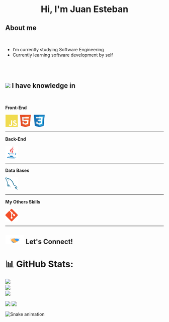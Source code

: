 <h1 align="center"><b>Hi, I'm Juan Esteban </b></h1>


	
##  **About me**



<br>

- I’m currently studying Software Engineering
- Currently learning software development by self

<br>


<br>

## <img src="https://media2.giphy.com/media/QssGEmpkyEOhBCb7e1/giphy.gif?cid=ecf05e47a0n3gi1bfqntqmob8g9aid1oyj2wr3ds3mg700bl&rid=giphy.gif" width ="25"><b>  I have knowledge in</b>
<br>

<div style="display: inline_block">
  <p><b>Front-End</b></p>
  <img align="center" alt="Rafa-Js" height="40" width="40" src="https://raw.githubusercontent.com/devicons/devicon/master/icons/javascript/javascript-plain.svg">
  <img align="center" alt="Rafa-HTML" height="40" width="40" src="https://raw.githubusercontent.com/devicons/devicon/master/icons/html5/html5-original.svg">
  <img align="center" alt="Rafa-CSS" height="40" width="40" src="https://raw.githubusercontent.com/devicons/devicon/master/icons/css3/css3-original.svg">
  
  
  <hr>
  <p> <b>Back-End</b></p>
  <img align="center" alt="Rafa-Java" height="40" width="40" src="https://raw.githubusercontent.com/devicons/devicon/master/icons/java/java-original.svg">
  
  <hr>
  <p> <b>Data Bases</b></p>
  <img align="center" alt="Rafa-Mysql" height="40" width="40" src="https://raw.githubusercontent.com/devicons/devicon/master/icons/mysql/mysql-original.svg">
  
  <hr>
  <p> <b>My Others Skills</b></p>
  <img align="center" alt="Rafa-Git" height="40" width="40" src="https://raw.githubusercontent.com/devicons/devicon/master/icons/git/git-original.svg">
   


</div>

<hr>

## <img src="https://github.com/0xAbdulKhalid/0xAbdulKhalid/raw/main/assets/mdImages/handshake.gif" width ="60"><b> Let's Connect!</b>



# 📊 GitHub Stats:
![](https://github-readme-stats.vercel.app/api?username=juanessaavedra&theme=react&hide_border=false&include_all_commits=false&count_private=false)<br/>
![](https://github-readme-streak-stats.herokuapp.com/?user=juanessaavedra&theme=react&hide_border=false)<br/>
![](https://github-readme-stats.vercel.app/api/top-langs/?username=juanessaavedra&theme=react&hide_border=false&include_all_commits=false&count_private=false&layout=compact)



<div> 
  <a href="https://www.instagram.com/juanes.saavedra/" target="_blank"><img src="https://img.shields.io/badge/-Instagram-%23E4405F?style=for-the-badge&logo=instagram&logoColor=white" target="_blank"></a>
   <a href = "mailto:juanessaavedra777@gmail.com"><img src="https://img.shields.io/badge/-Gmail-%23333?style=for-the-badge&logo=gmail&logoColor=white" target="_blank"></a>

  ![Snake animation](https://github.com/feerny/feerny/blob/output/github-contribution-grid-snake.svg)
</div>





